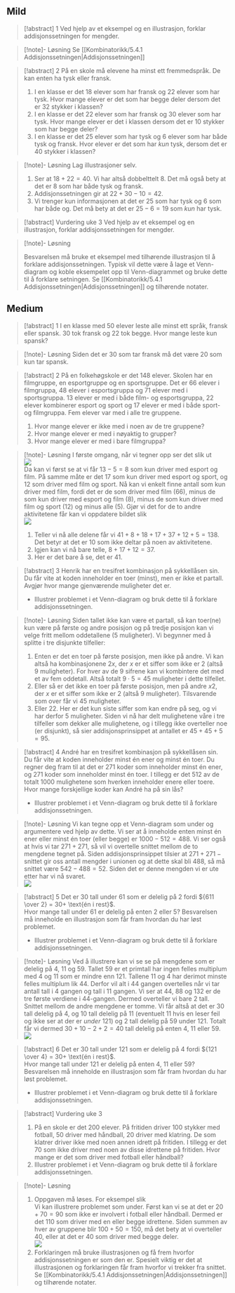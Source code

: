 
## Mild

> [!abstract] 1
> Ved hjelp av et eksempel og en illustrasjon, forklar addisjonssetningen for mengder. 
> 

> [!note]- Løsning 
> Se [[Kombinatorikk/5.4.1 Addisjonssetningen|Addisjonssetningen]]

> [!abstract] 2
> På en skole må elevene ha minst ett fremmedspråk. De kan enten ha tysk eller fransk. 
> 1. I en klasse er det 18 elever som har fransk og 22 elever som har tysk. Hvor mange elever er det som har begge deler dersom det er 32 stykker i klassen?
> 2. I en klasse er det 22 elever som har fransk og 30 elever som har tysk. Hvor mange elever er det i klassen dersom det er 10 stykker som har begge deler?
> 3. I en klasse er det 25 elever som har tysk og 6 elever som har både tysk og fransk. Hvor elever er det som har *kun* tysk, dersom det er 40 stykker i klassen?

> [!note]- Løsning 
> Lag illustrasjoner selv.
> 1. Ser at $18+22= 40$. Vi har altså dobbelttelt $8$. Det må også bety at det er $8$ som har både tysk og fransk.
> 2. Addisjonssetningen gir at $22+30-10 = 42$.
> 3. Vi trenger kun informasjonen at det er 25 som har tysk og 6 som har både og. Det må bety at det er $25-6=19$ som *kun* har tysk. 

> [!abstract] Vurdering uke 3
> Ved hjelp av et eksempel og en illustrasjon, forklar addisjonssetningen for mengder.


> [!note]- Løsning 
> 
> Besvarelsen må bruke et eksempel med tilhørende illustrasjon til å forklare addisjonssetningen. Typisk vil dette være å lage et Venn-diagram og koble eksempelet opp til Venn-diagrammet og bruke dette til å forklare setningen. Se [[Kombinatorikk/5.4.1 Addisjonssetningen|Addisjonssetningen]] og tilhørende notater.
## Medium

> [!abstract] 1
>  I en klasse med 50 elever leste alle minst ett språk, fransk eller spansk. 30 tok fransk og 22 tok begge. Hvor mange leste kun spansk? 

> [!note]- Løsning 
> Siden det er 30 som tar fransk må det være 20 som kun tar spansk.

> [!abstract] 2
> På en folkehøgskole er det 148 elever. Skolen har en filmgruppe, en esportgruppe og en sportsgruppe. Det er 66 elever i filmgruppa, 48 elever i esportsgruppa og 71 elever med i sportsgruppa. 13 elever er med i både film- og esportsgruppa, 22 elever kombinerer esport og sport og 17 elever er med i både sport- og filmgruppa. Fem elever var med i alle tre gruppene.
> 1. Hvor mange elever er ikke med i noen av de tre gruppene?
> 2. Hvor mange elever er med i nøyaktig to grupper?
> 3. Hvor mange elever er med i bare filmgruppa?

> [!note]- Løsning 
> I første omgang, når vi tegner opp ser det slik ut <br>![](https://raw.githubusercontent.com/Andremartiny/MA-173/4bab8e247991c059d6b8f2c9e09632f68b22f4cf/img/sannsyn/komsan.drawio.svg)<br>Da kan vi først se at vi får $13-5 = 8$ som kun driver med esport og film. På samme måte er det $17$ som kun driver med esport og sport, og $12$ som driver med film og sport. Nå kan vi enkelt finne antall som kun driver med film, fordi det er de som driver med film (66), minus de som kun driver med esport og film (8), minus de som kun driver med film og sport (12) og minus alle (5). Gjør vi det for de to andre aktivitetene får kan vi oppdatere bildet slik <br>![](https://raw.githubusercontent.com/Andremartiny/MA-173/89b4f1ec327799eb2d34785da491693a83dff0d3/img/sannsyn/komsan2.drawio.svg)<br>
> 1. Teller vi nå alle delene får vi $41+8+18+17+37+12+5 = 138$. Det betyr at det er 10 som ikke deltar på noen av aktivitetene.
> 2. Igjen kan vi nå bare telle, $8+17+12 = 37$.
> 3. Her er det bare å se, det er 41.

> [!abstract] 3
> Henrik har en tresifret kombinasjon på sykkellåsen sin. Du får vite at koden inneholder en toer (minst), men er ikke et partall. Avgjør hvor mange gjenværende muligheter det er.
> - Illustrer problemet i et Venn-diagram og bruk dette til å forklare addisjonssetningen.  

> [!note]- Løsning 
> Siden tallet ikke kan være et partall, så kan toer(ne) kun være på første og andre posisjon og på tredje posisjon kan vi velge fritt mellom oddetallene (5 muligheter). Vi begynner med å splitte i tre disjunkte tilfeller:
>  1. Enten er det en toer på første posisjon, men ikke på andre. Vi kan altså ha kombinasjonene $2x$, der $x$ er et siffer som ikke er $2$ (altså 9 muligheter). For hver av de $9$ sifrene kan vi kombintere det med et av fem oddetall. Altså totalt $9\cdot 5 = 45$ muligheter i dette tilfellet.
>  2. Eller så er det ikke en toer på første posisjon, men på andre $x2$, der $x$ er et siffer som ikke er $2$ (altså 9 muligheter). Tilsvarende som over får vi $45$ muligheter.
>  3. Eller $22$. Her er det kun siste siffer som kan endre på seg, og vi har derfor 5 muligheter.
   Siden vi nå har delt mulighetene våre i tre tilfeller som dekker alle mulighetene, og i tillegg ikke overteller noe (er disjunkt), så sier addisjonsprinsippet at antallet er $45+45+5 = 95$.


> [!abstract] 4
> André har en tresifret kombinasjon på sykkellåsen sin. Du får vite at koden inneholder minst én ener og minst én toer. Du regner deg fram til at det er 271 koder som inneholder minst én ener, og 271 koder som inneholder minst én toer. I tillegg er det 512 av de totalt 1000 mulighetene som hverken inneholder enere eller toere. Hvor mange forskjellige koder kan André ha på sin lås?
> - Illustrer problemet i et Venn-diagram og bruk dette til å forklare addisjonssetningen.  


> [!note]- Løsning 
> Vi kan tegne opp et Venn-diagram som under og argumentere ved hjelp av dette. Vi ser at å inneholde enten minst én ener eller minst én toer (eller begge) er $1000-512 = 488$. Vi ser også at hvis vi tar $271+271$, så vil vi overtelle snittet mellom de to mengdene tegnet på. Siden addisjonsprinsippet tilsier at $271+271 - \text{ snittet }$ gir oss antall mengder i unionen og at dette skal bli $488$, så må snittet være $542-488 = 52$. Siden det er denne mengden vi er ute etter har vi nå svaret. <br>![](https://raw.githubusercontent.com/Andremartiny/MA-173/main/img/sannsyn/%C3%B8vingl%C3%A5ser.svg)

> [!abstract] 5
>  Det er $30$ tall under $61$ som er delelig på 2 fordi ${611 \over 2} = 30+ \text{én i rest}$. <br>Hvor mange tall under 61 er delelig på enten 2 eller 5? Besvarelsen må inneholde en illustrasjon som får fram hvordan du har løst problemet.
>  - Illustrer problemet i et Venn-diagram og bruk dette til å forklare addisjonssetningen.  

> [!note]- Løsning 
> Ved å illustrere kan vi se se på mengdene som er delelig på 4, 11 og 59. Tallet $59$ er et primtall har ingen felles multiplum med $4$ og $11$ som er mindre enn $121$. Tallene $11$ og $4$ har derimot minste felles multiplum lik $44$. Derfor vil alt i 44 gangen overtelles når vi tar antall tall i 4 gangen og tall i 11 gangen. Vi ser at $44$, $88$ og $132$ er de tre første verdiene i 44-gangen. Dermed overteller vi bare 2 tall. Snittet mellom de andre mengdene er tomme. Vi får altså at det er $30$ tall delelig på 4, og 10 tall delelig på 11 (eventuelt 11 hvis en leser feil og ikke ser at der er *under* 121) og 2 tall delelig på 59 under 121. Totalt får vi dermed $30+10-2+2 = 40$ tall delelig på enten 4, 11 eller 59. <br>![](https://raw.githubusercontent.com/Andremartiny/MA-173/c1f00b3259d9c7cb4ea12663032f23ea7c68da8b/img/sannsyn/sannsyn123.drawio.svg)



> [!abstract] 6
> Det er $30$ tall under $121$ som er delelig på 4 fordi ${121 \over 4} = 30+ \text{én i rest}$. <br>Hvor mange tall under 121 er delelig på enten 4, 11 eller 59? Besvarelsen må inneholde en illustrasjon som får fram hvordan du har løst problemet.
> - Illustrer problemet i et Venn-diagram og bruk dette til å forklare addisjonssetningen.  


> [!abstract] Vurdering uke 3
> 1. På en skole er det 200 elever. På fritiden driver 100 stykker med fotball, 50 driver med håndball, 20 driver med klatring. De som klatrer driver ikke med noen annen idrett på fritiden. I tillegg er det 70 som ikke driver med noen av disse idrettene på fritiden. Hvor mange er det som driver med fotball eller håndball?
> 2. Illustrer problemet i et Venn-diagram og bruk dette til å forklare addisjonssetningen.


> [!note]- Løsning 
> 1. Oppgaven må løses. For eksempel slik <br>Vi kan illustrere problemet som under. Først kan vi se at det er $20+70=90$ som ikke er involvert i fotball eller håndball. Dermed er det $110$ som driver med en eller begge idrettene. Siden summen av hver av gruppene blir $100+50 = 150$, må det bety at vi overteller 40, eller at det er $40$ som driver med begge deler. <br>![](https://raw.githubusercontent.com/Andremartiny/MA-173/d4c64e084e3d4cc1d8e73e242d9ca5b7fadbb7c8/img/sannsyn/sannsynv2add.drawio.svg)
> 2. Forklaringen må bruke illustrasjonen og få frem hvorfor addisjonssetningen er som den er. Spesielt viktig er det at illustrasjonen og forklaringen får fram hvorfor vi trekker fra snittet. Se [[Kombinatorikk/5.4.1 Addisjonssetningen|Addisjonssetningen]] og tilhørende notater. 


